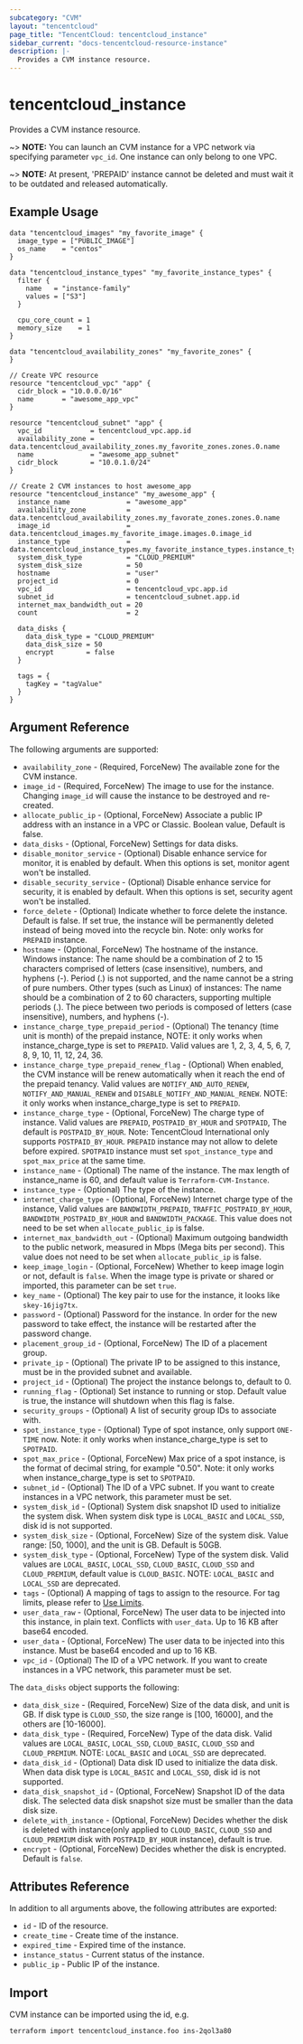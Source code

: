```yaml
---
subcategory: "CVM"
layout: "tencentcloud"
page_title: "TencentCloud: tencentcloud_instance"
sidebar_current: "docs-tencentcloud-resource-instance"
description: |-
  Provides a CVM instance resource.
---
```


# tencentcloud_instance

Provides a CVM instance resource.

~> **NOTE:** You can launch an CVM instance for a VPC network via specifying parameter `vpc_id`. One instance can only belong to one VPC.

~> **NOTE:** At present, 'PREPAID' instance cannot be deleted and must wait it to be outdated and released automatically.

## Example Usage

```hcl
data "tencentcloud_images" "my_favorite_image" {
  image_type = ["PUBLIC_IMAGE"]
  os_name    = "centos"
}

data "tencentcloud_instance_types" "my_favorite_instance_types" {
  filter {
    name   = "instance-family"
    values = ["S3"]
  }

  cpu_core_count = 1
  memory_size    = 1
}

data "tencentcloud_availability_zones" "my_favorite_zones" {
}

// Create VPC resource
resource "tencentcloud_vpc" "app" {
  cidr_block = "10.0.0.0/16"
  name       = "awesome_app_vpc"
}

resource "tencentcloud_subnet" "app" {
  vpc_id            = tencentcloud_vpc.app.id
  availability_zone = data.tencentcloud_availability_zones.my_favorite_zones.zones.0.name
  name              = "awesome_app_subnet"
  cidr_block        = "10.0.1.0/24"
}

// Create 2 CVM instances to host awesome_app
resource "tencentcloud_instance" "my_awesome_app" {
  instance_name              = "awesome_app"
  availability_zone          = data.tencentcloud_availability_zones.my_favorate_zones.zones.0.name
  image_id                   = data.tencentcloud_images.my_favorite_image.images.0.image_id
  instance_type              = data.tencentcloud_instance_types.my_favorite_instance_types.instance_types.0.instance_type
  system_disk_type           = "CLOUD_PREMIUM"
  system_disk_size           = 50
  hostname                   = "user"
  project_id                 = 0
  vpc_id                     = tencentcloud_vpc.app.id
  subnet_id                  = tencentcloud_subnet.app.id
  internet_max_bandwidth_out = 20
  count                      = 2

  data_disks {
    data_disk_type = "CLOUD_PREMIUM"
    data_disk_size = 50
    encrypt        = false
  }

  tags = {
    tagKey = "tagValue"
  }
}
```

## Argument Reference

The following arguments are supported:

* `availability_zone` - (Required, ForceNew) The available zone for the CVM instance.
* `image_id` - (Required, ForceNew) The image to use for the instance. Changing `image_id` will cause the instance to be destroyed and re-created.
* `allocate_public_ip` - (Optional, ForceNew) Associate a public IP address with an instance in a VPC or Classic. Boolean value, Default is false.
* `data_disks` - (Optional, ForceNew) Settings for data disks.
* `disable_monitor_service` - (Optional) Disable enhance service for monitor, it is enabled by default. When this options is set, monitor agent won't be installed.
* `disable_security_service` - (Optional) Disable enhance service for security, it is enabled by default. When this options is set, security agent won't be installed.
* `force_delete` - (Optional) Indicate whether to force delete the instance. Default is false. If set true, the instance will be permanently deleted instead of being moved into the recycle bin. Note: only works for `PREPAID` instance.
* `hostname` - (Optional, ForceNew) The hostname of the instance. Windows instance: The name should be a combination of 2 to 15 characters comprised of letters (case insensitive), numbers, and hyphens (-). Period (.) is not supported, and the name cannot be a string of pure numbers. Other types (such as Linux) of instances: The name should be a combination of 2 to 60 characters, supporting multiple periods (.). The piece between two periods is composed of letters (case insensitive), numbers, and hyphens (-).
* `instance_charge_type_prepaid_period` - (Optional) The tenancy (time unit is month) of the prepaid instance, NOTE: it only works when instance_charge_type is set to `PREPAID`. Valid values are 1, 2, 3, 4, 5, 6, 7, 8, 9, 10, 11, 12, 24, 36.
* `instance_charge_type_prepaid_renew_flag` - (Optional) When enabled, the CVM instance will be renew automatically when it reach the end of the prepaid tenancy. Valid values are `NOTIFY_AND_AUTO_RENEW`, `NOTIFY_AND_MANUAL_RENEW` and `DISABLE_NOTIFY_AND_MANUAL_RENEW`. NOTE: it only works when instance_charge_type is set to `PREPAID`.
* `instance_charge_type` - (Optional, ForceNew) The charge type of instance. Valid values are `PREPAID`, `POSTPAID_BY_HOUR` and `SPOTPAID`, The default is `POSTPAID_BY_HOUR`. Note: TencentCloud International only supports `POSTPAID_BY_HOUR`. `PREPAID` instance may not allow to delete before expired. `SPOTPAID` instance must set `spot_instance_type` and `spot_max_price` at the same time.
* `instance_name` - (Optional) The name of the instance. The max length of instance_name is 60, and default value is `Terraform-CVM-Instance`.
* `instance_type` - (Optional) The type of the instance.
* `internet_charge_type` - (Optional, ForceNew) Internet charge type of the instance, Valid values are `BANDWIDTH_PREPAID`, `TRAFFIC_POSTPAID_BY_HOUR`, `BANDWIDTH_POSTPAID_BY_HOUR` and `BANDWIDTH_PACKAGE`. This value does not need to be set when `allocate_public_ip` is false.
* `internet_max_bandwidth_out` - (Optional) Maximum outgoing bandwidth to the public network, measured in Mbps (Mega bits per second). This value does not need to be set when `allocate_public_ip` is false.
* `keep_image_login` - (Optional, ForceNew) Whether to keep image login or not, default is `false`. When the image type is private or shared or imported, this parameter can be set `true`.
* `key_name` - (Optional) The key pair to use for the instance, it looks like `skey-16jig7tx`.
* `password` - (Optional) Password for the instance. In order for the new password to take effect, the instance will be restarted after the password change.
* `placement_group_id` - (Optional, ForceNew) The ID of a placement group.
* `private_ip` - (Optional) The private IP to be assigned to this instance, must be in the provided subnet and available.
* `project_id` - (Optional) The project the instance belongs to, default to 0.
* `running_flag` - (Optional) Set instance to running or stop. Default value is true, the instance will shutdown when this flag is false.
* `security_groups` - (Optional) A list of security group IDs to associate with.
* `spot_instance_type` - (Optional) Type of spot instance, only support `ONE-TIME` now. Note: it only works when instance_charge_type is set to `SPOTPAID`.
* `spot_max_price` - (Optional, ForceNew) Max price of a spot instance, is the format of decimal string, for example "0.50". Note: it only works when instance_charge_type is set to `SPOTPAID`.
* `subnet_id` - (Optional) The ID of a VPC subnet. If you want to create instances in a VPC network, this parameter must be set.
* `system_disk_id` - (Optional) System disk snapshot ID used to initialize the system disk. When system disk type is `LOCAL_BASIC` and `LOCAL_SSD`, disk id is not supported.
* `system_disk_size` - (Optional, ForceNew) Size of the system disk. Value range: [50, 1000], and the unit is GB. Default is 50GB.
* `system_disk_type` - (Optional, ForceNew) Type of the system disk. Valid values are `LOCAL_BASIC`, `LOCAL_SSD`, `CLOUD_BASIC`, `CLOUD_SSD` and `CLOUD_PREMIUM`, default value is `CLOUD_BASIC`. NOTE: `LOCAL_BASIC` and `LOCAL_SSD` are deprecated.
* `tags` - (Optional) A mapping of tags to assign to the resource. For tag limits, please refer to [Use Limits](https://intl.cloud.tencent.com/document/product/651/13354).
* `user_data_raw` - (Optional, ForceNew) The user data to be injected into this instance, in plain text. Conflicts with `user_data`. Up to 16 KB after base64 encoded.
* `user_data` - (Optional, ForceNew) The user data to be injected into this instance. Must be base64 encoded and up to 16 KB.
* `vpc_id` - (Optional) The ID of a VPC network. If you want to create instances in a VPC network, this parameter must be set.

The `data_disks` object supports the following:

* `data_disk_size` - (Required, ForceNew) Size of the data disk, and unit is GB. If disk type is `CLOUD_SSD`, the size range is [100, 16000], and the others are [10-16000].
* `data_disk_type` - (Required, ForceNew) Type of the data disk. Valid values are `LOCAL_BASIC`, `LOCAL_SSD`, `CLOUD_BASIC`, `CLOUD_SSD` and `CLOUD_PREMIUM`. NOTE: `LOCAL_BASIC` and `LOCAL_SSD` are deprecated.
* `data_disk_id` - (Optional) Data disk ID used to initialize the data disk. When data disk type is `LOCAL_BASIC` and `LOCAL_SSD`, disk id is not supported.
* `data_disk_snapshot_id` - (Optional, ForceNew) Snapshot ID of the data disk. The selected data disk snapshot size must be smaller than the data disk size.
* `delete_with_instance` - (Optional, ForceNew) Decides whether the disk is deleted with instance(only applied to `CLOUD_BASIC`, `CLOUD_SSD` and `CLOUD_PREMIUM` disk with `POSTPAID_BY_HOUR` instance), default is true.
* `encrypt` - (Optional, ForceNew) Decides whether the disk is encrypted. Default is `false`.

## Attributes Reference

In addition to all arguments above, the following attributes are exported:

* `id` - ID of the resource.
* `create_time` - Create time of the instance.
* `expired_time` - Expired time of the instance.
* `instance_status` - Current status of the instance.
* `public_ip` - Public IP of the instance.


## Import

CVM instance can be imported using the id, e.g.

```
terraform import tencentcloud_instance.foo ins-2qol3a80
```


